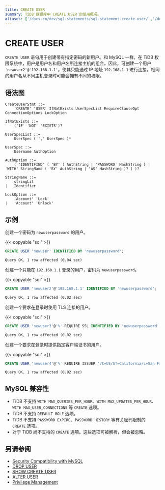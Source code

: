 ```yaml
---
title: CREATE USER
summary: TiDB 数据库中 CREATE USER 的使用概况。
aliases: ['/docs-cn/dev/sql-statements/sql-statement-create-user/','/docs-cn/dev/reference/sql/statements/create-user/']
---
```


# CREATE USER

`CREATE USER` 语句用于创建带有指定密码的新用户。和 MySQL 一样，在 TiDB 权限系统中，用户是用户名和用户名所连接主机的组合。因此，可创建一个用户 `'newuser2'@'192.168.1.1'`，使其只能通过 IP 地址 `192.168.1.1` 进行连接。相同的用户名从不同主机登录时可能会拥有不同的权限。

## 语法图

```ebnf+diagram
CreateUserStmt ::=
    'CREATE' 'USER' IfNotExists UserSpecList RequireClauseOpt ConnectionOptions LockOption

IfNotExists ::=
    ('IF' 'NOT' 'EXISTS')?

UserSpecList ::=
    UserSpec ( ',' UserSpec )*

UserSpec ::=
    Username AuthOption

AuthOption ::=
    ( 'IDENTIFIED' ( 'BY' ( AuthString | 'PASSWORD' HashString ) | 'WITH' StringName ( 'BY' AuthString | 'AS' HashString )? ) )?

StringName ::=
    stringLit
|   Identifier

LockOption ::=
    'Account' 'Lock'
|   'Account' 'Unlock'
```

## 示例

创建一个密码为 `newuserpassword` 的用户。

{{< copyable "sql" >}}

```sql
CREATE USER 'newuser' IDENTIFIED BY 'newuserpassword';
```

```
Query OK, 1 row affected (0.04 sec)
```

创建一个只能在 `192.168.1.1` 登录的用户，密码为 `newuserpassword`。

{{< copyable "sql" >}}

```sql
CREATE USER 'newuser2'@'192.168.1.1' IDENTIFIED BY 'newuserpassword';
```

```
Query OK, 1 row affected (0.02 sec)
```

创建一个要求在登录时使用 TLS 连接的用户。

{{< copyable "sql" >}}

```sql
CREATE USER 'newuser3'@'%' REQUIRE SSL IDENTIFIED BY 'newuserpassword';
```

```
Query OK, 1 row affected (0.02 sec)
```

创建一个要求在登录时提供指定客户端证书的用户。

{{< copyable "sql" >}}

```sql
CREATE USER 'newuser4'@'%' REQUIRE ISSUER '/C=US/ST=California/L=San Francisco/O=PingCAP' IDENTIFIED BY 'newuserpassword';
```

```
Query OK, 1 row affected (0.02 sec)
```

## MySQL 兼容性

* TiDB 不支持 `WITH MAX_QUERIES_PER_HOUR`、`WITH MAX_UPDATES_PER_HOUR`、`WITH MAX_USER_CONNECTIONS` 等 `CREATE` 选项。
* TiDB 不支持 `DEFAULT ROLE` 选项。
* TiDB 不支持 `PASSWORD EXPIRE`、`PASSWORD HISTORY` 等有关密码限制的 `CREATE` 选项。
* 对于 TiDB 尚不支持的 `CREATE` 选项。这些选项可被解析，但会被忽略。

## 另请参阅

* [Security Compatibility with MySQL](/security-compatibility-with-mysql.md)
* [DROP USER](/sql-statements/sql-statement-drop-user.md)
* [SHOW CREATE USER](/sql-statements/sql-statement-show-create-user.md)
* [ALTER USER](/sql-statements/sql-statement-alter-user.md)
* [Privilege Management](/privilege-management.md)
